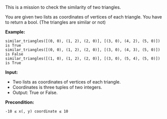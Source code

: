 This is a mission to check the similarity of two triangles.

You are given two lists as coordinates of vertices of each triangle.
You have to return a bool. (The triangles are similar or not)

<b>Example:</b>

```
similar_triangles([(0, 0), (1, 2), (2, 0)], [(3, 0), (4, 2), (5, 0)]) is True
similar_triangles([(0, 0), (1, 2), (2, 0)], [(3, 0), (4, 3), (5, 0)]) is False
similar_triangles([(1, 0), (1, 2), (2, 0)], [(3, 0), (5, 4), (5, 0)]) is True
```
	
<b>Input:</b>

* Two lists as coordinates of vertices of each triangle.
* Coordinates is three tuples of two integers.
* Output: True or False.

<b>Precondition:</b>
```
-10 ≤ x(, y) coordinate ≤ 10
```